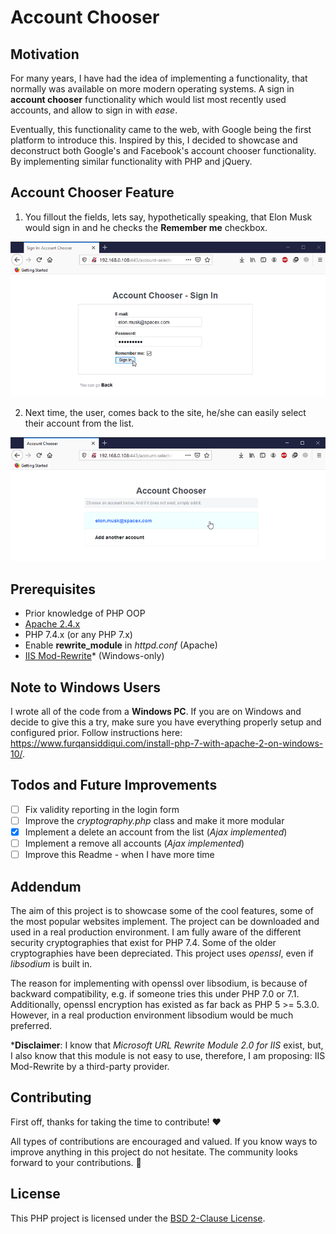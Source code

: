 # Account Chooser

## Motivation
For many years, I have had the idea of implementing a functionality, that normally was available on more modern operating systems. A sign in **account chooser** functionality which would list most recently used accounts, and allow to sign in with *ease*. 

Eventually, this functionality came to the web, with Google being the first platform to introduce this. Inspired by this, I decided to showcase and deconstruct both Google's and Facebook's account chooser functionality. By implementing similar functionality with PHP and jQuery. 

## Account Chooser Feature
1. You fillout the fields, lets say, hypothetically speaking, that Elon Musk would sign in and he checks the **Remember me** checkbox.
<img src="screenshot_1.png" />

2. Next time, the user, comes back to the site, he/she can easily select their account from the list. 
<img src="screenshot_2.png" />

## Prerequisites
- Prior knowledge of PHP OOP
- [Apache 2.4.x](https://httpd.apache.org/)
- PHP 7.4.x (or any PHP 7.x)
- Enable **rewrite_module** in *httpd.conf* (Apache)
- [IIS Mod-Rewrite](http://www.micronovae.com/ModRewrite/ModRewrite.html)* (Windows-only)

## Note to Windows Users
I wrote all of the code from a **Windows PC**. If you are on Windows and decide to give this a try, make sure you have everything properly setup and configured prior.
Follow instructions here: https://www.furqansiddiqui.com/install-php-7-with-apache-2-on-windows-10/.

## Todos and Future Improvements
- [ ] Fix validity reporting in the login form
- [ ] Improve the *cryptography.php* class and make it more modular
- [x] Implement a delete an account from the list (*Ajax implemented*)
- [ ] Implement a remove all accounts (*Ajax implemented*)
- [ ] Improve this Readme - when I have more time

## Addendum
The aim of this project is to showcase some of the cool features, some of the most popular websites implement. The project can be downloaded and used in a real production environment. I am fully aware of the different security cryptographies that exist for PHP 7.4. Some of the older cryptographies have been depreciated. This project uses *openssl*, even if *libsodium* is built in. 

The reason for implementing with openssl over libsodium, is because of backward compatibility, e.g. if someone tries this under PHP 7.0 or 7.1. Additionally, openssl encryption has existed as far back as PHP 5 >= 5.3.0. 
However, in a real production environment libsodium would be much preferred. 

***Disclaimer**: I know that *Microsoft URL Rewrite Module 2.0 for IIS* exist, but, I also know that this module is not easy to use, therefore, I am proposing: IIS Mod-Rewrite by a third-party provider.

## Contributing
First off, thanks for taking the time to contribute! ❤️

All types of contributions are encouraged and valued. If you know ways to improve anything in this project do not hesitate. The community looks forward to your contributions. 🎉 

## License
This PHP project is licensed under the [BSD 2-Clause License](LICENSE).
